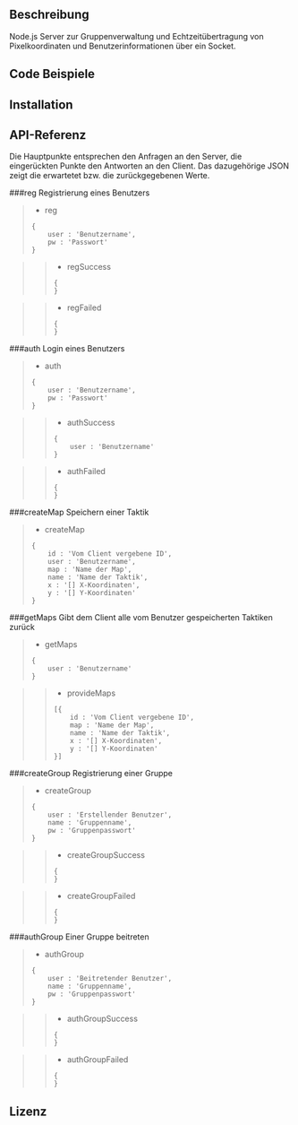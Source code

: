 ## Beschreibung

Node.js Server zur Gruppenverwaltung und Echtzeitübertragung von Pixelkoordinaten und Benutzerinformationen über ein Socket.

## Code Beispiele



## Installation



## API-Referenz

Die Hauptpunkte entsprechen den Anfragen an den Server, die eingerückten Punkte den Antworten an den Client. Das dazugehörige JSON zeigt die erwartetet bzw. die zurückgegebenen Werte.

###reg
Registrierung eines Benutzers
> * reg  
> ``` 
> {  
>     user : 'Benutzername',  
>     pw : 'Passwort'  
> }  
> ``` 
  
>> * regSuccess  
>> ``` 
>> {  
>> }  
>> ``` 
  
>> * regFailed  
>> ``` 
>> {  
>> }  
>> ``` 
  
###auth
Login eines Benutzers
> * auth  
> ``` 
> {  
>     user : 'Benutzername',  
>     pw : 'Passwort'  
> }  
> ``` 
  
>> * authSuccess  
>> ``` 
>> {  
>>     user : 'Benutzername'  
>> }  
>> ``` 
  
>> * authFailed  
>> ``` 
>> {  
>> }  
>> ``` 
  
###createMap
Speichern einer Taktik
> * createMap  
> ``` 
> {  
>     id : 'Vom Client vergebene ID',  
>     user : 'Benutzername',  
>     map : 'Name der Map',  
>     name : 'Name der Taktik',  
>     x : '[] X-Koordinaten',  
>     y : '[] Y-Koordinaten'  
> }  
> ``` 
  
###getMaps
Gibt dem Client alle vom Benutzer gespeicherten Taktiken zurück
> * getMaps  
> ``` 
> {  
>     user : 'Benutzername'  
> }  
> ``` 
  
>> * provideMaps  
>> ``` 
>> [{  
>>     id : 'Vom Client vergebene ID',  
>>     map : 'Name der Map',  
>>     name : 'Name der Taktik',  
>>     x : '[] X-Koordinaten',  
>>     y : '[] Y-Koordinaten'  
>> }]  
>> ``` 
  
###createGroup
Registrierung einer Gruppe
> * createGroup  
> ``` 
> {  
>     user : 'Erstellender Benutzer',
>     name : 'Gruppenname',  
>     pw : 'Gruppenpasswort'  
> }  
> ``` 
  
>> * createGroupSuccess  
>> ``` 
>> {  
>> }  
>> ``` 
  
>> * createGroupFailed  
>> ``` 
>> {  
>> }  
>> ``` 
  
###authGroup
Einer Gruppe beitreten
> * authGroup  
> ``` 
> {  
>     user : 'Beitretender Benutzer',
>     name : 'Gruppenname',  
>     pw : 'Gruppenpasswort'  
> }  
> ``` 
  
>> * authGroupSuccess  
>> ``` 
>> {  
>> }  
>> ``` 
  
>> * authGroupFailed  
>> ``` 
>> {  
>> }  
>> ``` 
  
## Lizenz